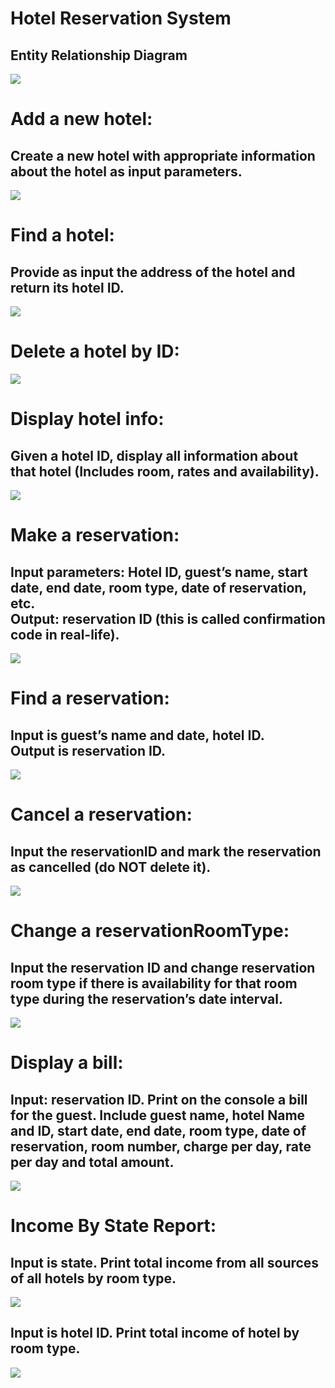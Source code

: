 # Hotel Reservation System

<H2>Entity Relationship Diagram </H2>

![](https://github.com/NardosMe/Hotel-Reservation-System/blob/master/IS420_ERD.jpg?raw=true)

<H1>Add a new hotel:</H1> <H2> Create a new hotel with appropriate information about the hotel as input parameters.</H2> 

![](https://raw.githubusercontent.com/NardosMe/Hotel-Reservation-System/master/add_hotel.png)
<H1>Find a hotel:</H1> <H2> Provide as input the address of the hotel and return its hotel ID.</H2> 

![](https://raw.githubusercontent.com/NardosMe/Hotel-Reservation-System/master/find_hotel.png)
<H1>Delete a hotel by ID:</H2> 

![](https://raw.githubusercontent.com/NardosMe/Hotel-Reservation-System/master/delete_hotel.png)
<H1>Display hotel info:</H1> <H2> Given a hotel ID, display all information about that hotel (Includes room, rates and availability).</H2> 

![](https://github.com/NardosMe/Hotel-Reservation-System/blob/master/Display%20hotel%20info.png?raw=true)
<H1>Make a reservation:</H1> <H2> Input parameters: Hotel ID, guest’s name, start date, end date, room type, date of reservation, etc. <br>Output: reservation ID (this is called confirmation code in real-life).</H2> 

![](https://raw.githubusercontent.com/NardosMe/Hotel-Reservation-System/master/make%20reservation.png)
<H1>Find a reservation:</H1> <H2> Input is guest’s name and date, hotel ID. <br>Output is reservation ID.</H2> 

![](https://raw.githubusercontent.com/NardosMe/Hotel-Reservation-System/master/find%20reservation.png)
<H1>Cancel a reservation:</H1> <H2> Input the reservationID and mark the reservation as cancelled (do NOT delete it).</H2> 

![](https://raw.githubusercontent.com/NardosMe/Hotel-Reservation-System/master/cancel%20reservation.png)
<H1>Change a reservationRoomType:</H1> <H2> Input the reservation ID and change reservation room type if there is availability for that room type during the reservation’s date interval.</H2> 

![](https://raw.githubusercontent.com/NardosMe/Hotel-Reservation-System/master/change_roomtype.png)
<H1>Display a bill:</H1> <H2> Input: reservation ID. Print on the console a bill for the guest. 
Include guest name, hotel Name and ID, start date, end date, room type, date of reservation, room number, charge per day, rate per day and total amount.</H2> 

![](https://raw.githubusercontent.com/NardosMe/Hotel-Reservation-System/master/display%20bill.png)
<H1>Income By State Report:</H1>

<H2>Input is state. Print total income from all sources of all hotels by room type.</H2>

![](https://raw.githubusercontent.com/NardosMe/Hotel-Reservation-System/master/income_by_state.png)

<H2>Input is hotel ID. Print total income of hotel by room type. </H2>

![](https://raw.githubusercontent.com/NardosMe/Hotel-Reservation-System/master/income_by_id.png)
